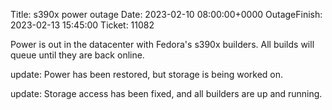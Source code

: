 Title: s390x power outage
Date: 2023-02-10 08:00:00+0000
OutageFinish: 2023-02-13 15:45:00
Ticket: 11082

Power is out in the datacenter with Fedora's s390x builders. 
All builds will queue until they are back online.

update: Power has been restored, but storage is being worked on.

update: Storage access has been fixed, and all builders are up and running.
